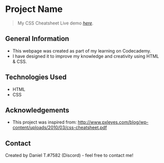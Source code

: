 # Project Name

> My CSS Cheatsheet
> Live demo [_here_](https://danieltrandafir.github.io/My-Cheat-Sheet/).

## General Information

- This webpage was created as part of my learning on Codecademy.
- I have designed it to improve my knowledge and creativity using HTML & CSS.

## Technologies Used

- HTML
- CSS

## Acknowledgements

- This project was inspired from: <http://www.pxleyes.com/blog/wp-content/uploads/2010/03/css-cheatsheet.pdf>

## Contact

Created by Daniel T.#7582 (Discord) - feel free to contact me!
